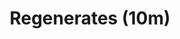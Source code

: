 ---
title: "Regenerates (10m)"
canonical: "skill/regenerates"
lists:
    - plant-loresheet
tier: 3
osp_cost: 25
ladder: "regenerates"
---